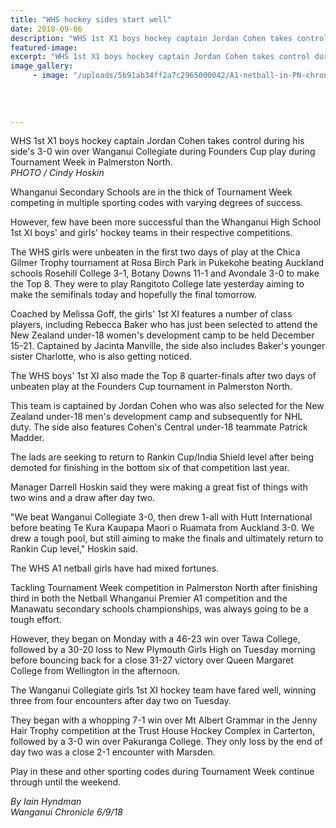 ```yaml
---
title: "WHS hockey sides start well"
date: 2018-09-06
description: "WHS 1st X1 boys hockey captain Jordan Cohen takes control during his side's 3-0 win over Wanganui Collegiate..."
featured-image: 
excerpt: "WHS 1st X1 boys hockey captain Jordan Cohen takes control during his side's 3-0 win over Wanganui Collegiate during Founders Cup play during Tournament Week in PN."
image_gallery:
	 - image: "/uploads/5b91ab34ff2a7c2965000042/A1-netball-in-PN-chron-6-sept.PNG"
	
	
	
	
---
```


<p><span>WHS 1st X1 boys hockey captain Jordan Cohen takes control during his side's 3-0 win over Wanganui Collegiate during Founders Cup play during Tournament Week in Palmerston North. <br /><em>PHOTO / Cindy Hoskin</em></span></p>
<p class="element element-paragraph">Whanganui Secondary Schools are in the thick of Tournament Week competing in multiple sporting codes with varying degrees of success.</p>
<p class="element element-paragraph">However, few have been more successful than the Whanganui High School 1st XI boys' and girls' hockey teams in their respective competitions.</p>
<p class="element element-paragraph">The WHS girls were unbeaten in the first two days of play at the Chica Gilmer Trophy tournament at Rosa Birch Park in Pukekohe beating Auckland schools Rosehill College 3-1, Botany Downs 11-1 and Avondale 3-0 to make the Top 8. They were to play Rangitoto College late yesterday aiming to make the semifinals today and hopefully the final tomorrow.</p>
<p class="element element-paragraph">Coached by Melissa Goff, the girls' 1st XI features a number of class players, including Rebecca Baker who has just been selected to attend the New Zealand under-18 women's development camp to be held December 15-21. Captained by Jacinta Manville, the side also includes Baker's younger sister Charlotte, who is also getting noticed.</p>
<p class="element element-paragraph">The WHS boys' 1st XI also made the Top 8 quarter-finals after two days of unbeaten play at the Founders Cup tournament in Palmerston North.</p>
<p class="element element-paragraph">This team is captained by Jordan Cohen who was also selected for the New Zealand under-18 men's development camp and subsequently for NHL duty. The side also features Cohen's Central under-18 teammate Patrick Madder.</p>
<p class="element element-paragraph">The lads are seeking to return to Rankin Cup/India Shield level after being demoted for finishing in the bottom six of that competition last year.</p>
<p class="element element-paragraph">Manager Darrell Hoskin said they were making a great fist of things with two wins and a draw after day two.</p>
<p class="element element-paragraph">"We beat Wanganui Collegiate 3-0, then drew 1-all with Hutt International before beating Te Kura Kaupapa Maori o Ruamata from Auckland 3-0. We drew a tough pool, but still aiming to make the finals and ultimately return to Rankin Cup level," Hoskin said.</p>
<p class="element element-paragraph">The WHS A1 netball girls have had mixed fortunes.</p>
<p class="element element-paragraph">Tackling Tournament Week competition in Palmerston North after finishing third in both the Netball Whanganui Premier A1 competition and the Manawatu secondary schools championships, was always going to be a tough effort.</p>
<p class="element element-paragraph">However, they began on Monday with a 46-23 win over Tawa College, followed by a 30-20 loss to New Plymouth Girls High on Tuesday morning before bouncing back for a close 31-27 victory over Queen Margaret College from Wellington in the afternoon.</p>
<p class="element element-paragraph">The Wanganui Collegiate girls 1st XI hockey team have fared well, winning three from four encounters after day two on Tuesday.</p>
<p class="element element-paragraph">They began with a whopping 7-1 win over Mt Albert Grammar in the Jenny Hair Trophy competition at the Trust House Hockey Complex in Carterton, followed by a 3-0 win over Pakuranga College. They only loss by the end of day two was a close 2-1 encounter with Marsden.</p>
<p class="element element-paragraph">Play in these and other sporting codes during Tournament Week continue through until the weekend.</p>
<p><span><em>By Iain Hyndman<br />Wanganui Chronicle 6/9/18</em></span></p>

